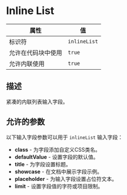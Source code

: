 # Inline List

| 属性 | 值 |
|------|----|
| 标识符 | `inlineList` |
| 允许在代码块中使用 | `true` |
| 允许内联使用 | `true` |

## 描述

紧凑的内联列表输入字段。

## 允许的参数

以下输入字段参数可以用于 `inlineList` 输入字段：

- **class** - 为字段添加自定义CSS类名。
- **defaultValue** - 设置字段的默认值。
- **title** - 为字段设置标题。
- **showcase** - 在文档中展示字段示例。
- **placeholder** - 为输入字段设置占位符文本。
- **limit** - 设置字段值的字符或项目限制。
